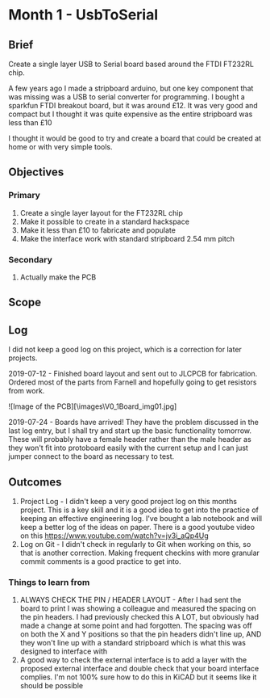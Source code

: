 # Month 1 - UsbToSerial

## Brief

Create a single layer USB to Serial board based around the FTDI FT232RL chip.

A few years ago I made a stripboard arduino, but one key component that was missing was a USB to serial converter for programming. I bought a sparkfun FTDI breakout board, but it was around £12. It was very good and compact but I thought it was quite expensive as the entire stripboard was less than £10

I thought it would be good to try and create a board that could be created at home or with very simple tools.


## Objectives

### Primary

1. Create a single layer layout for the FT232RL chip
1. Make it possible to create in a standard hackspace
1. Make it less than £10 to fabricate and populate
1. Make the interface work with standard stripboard 2.54 mm pitch

### Secondary

1. Actually make the PCB 

## Scope


## Log

I did not keep a good log on this project, which is a correction for later projects.

2019-07-12 - Finished board layout and sent out to JLCPCB for fabrication. Ordered most of the parts from Farnell and hopefully going to get resistors from work.


![Image of the PCB][\images\V0_1Board_img01.jpg]

2019-07-24 - Boards have arrived! They have the problem discussed in the last log entry, but I shall try and start up the basic functionality tomorrow. These will probably have a female header rather than the male header as they won't fit into protoboard easily with the current setup and I can just jumper connect to the board as necessary to test.



## Outcomes

1. Project Log - I didn't keep a very good project log on this months project. This is a key skill and it is a good idea to get into the practice of keeping an effective engineering log. I've bought a lab notebook and will keep a better log of the ideas on paper. There is a good youtube video on this <https://www.youtube.com/watch?v=jv3i_aQp4Ug>
1. Log on Git - I didn't check in regularly to Git when working on this, so that is another correction. Making frequent checkins with more granular commit comments is a good practice to get into.

### Things to learn from

1. ALWAYS CHECK THE PIN / HEADER LAYOUT - After I had sent the board to print I was showing a colleague and measured the spacing on the pin headers. I had previously checked this A LOT, but obviously had made a change at some point and had forgotten. The spacing was off on both the X and Y positions so that the pin headers didn't line up, AND they won't line up with a standard stripboard which is what this was designed to interface with
1. A good way to check the external interface is to add a layer with the proposed external interface and double check that your board interface complies. I'm not 100% sure how to do this in KiCAD but it seems like it should be possible
